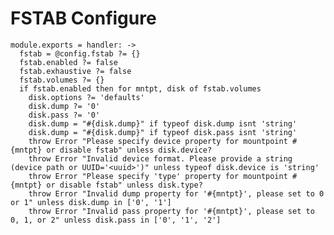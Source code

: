
# FSTAB Configure

    module.exports = handler: ->
      fstab = @config.fstab ?= {}
      fstab.enabled ?= false
      fstab.exhaustive ?= false
      fstab.volumes ?= {}
      if fstab.enabled then for mntpt, disk of fstab.volumes
        disk.options ?= 'defaults'
        disk.dump ?= '0'
        disk.pass ?= '0'
        disk.dump = "#{disk.dump}" if typeof disk.dump isnt 'string'
        disk.dump = "#{disk.dump}" if typeof disk.pass isnt 'string'
        throw Error "Please specify device property for mountpoint #{mntpt} or disable fstab" unless disk.device?
        throw Error "Invalid device format. Please provide a string (device path or UUID='<uuid>')" unless typeof disk.device is 'string'
        throw Error "Please specify 'type' property for mountpoint #{mntpt} or disable fstab" unless disk.type?
        throw Error "Invalid dump property for '#{mntpt}', please set to 0 or 1" unless disk.dump in ['0', '1']
        throw Error "Invalid pass property for '#{mntpt}', please set to 0, 1, or 2" unless disk.pass in ['0', '1', '2']
